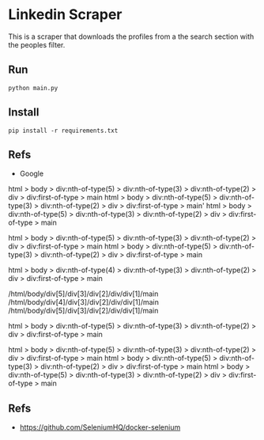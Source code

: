 # Linkedin Scraper

This is a scraper that downloads the profiles from a the search section with the peoples filter.

## Run

```
python main.py

```

## Install

```
pip install -r requirements.txt

```

## Refs

- Google

html > body > div:nth-of-type(5) > div:nth-of-type(3) > div:nth-of-type(2) > div > div:first-of-type > main
html > body > div:nth-of-type(5) > div:nth-of-type(3) > div:nth-of-type(2) > div > div:first-of-type > main'
html > body > div:nth-of-type(5) > div:nth-of-type(3) > div:nth-of-type(2) > div > div:first-of-type > main

html > body > div:nth-of-type(5) > div:nth-of-type(3) > div:nth-of-type(2) > div > div:first-of-type > main
html > body > div:nth-of-type(5) > div:nth-of-type(3) > div:nth-of-type(2) > div > div:first-of-type > main

html > body > div:nth-of-type(4) > div:nth-of-type(3) > div:nth-of-type(2) > div > div:first-of-type > main

/html/body/div[5]/div[3]/div[2]/div/div[1]/main
/html/body/div[4]/div[3]/div[2]/div/div[1]/main
/html/body/div[5]/div[3]/div[2]/div/div[1]/main

html > body > div:nth-of-type(5) > div:nth-of-type(3) > div:nth-of-type(2) > div > div:first-of-type > main

html > body > div:nth-of-type(5) > div:nth-of-type(3) > div:nth-of-type(2) > div > div:first-of-type > main
html > body > div:nth-of-type(5) > div:nth-of-type(3) > div:nth-of-type(2) > div > div:first-of-type > main
html > body > div:nth-of-type(5) > div:nth-of-type(3) > div:nth-of-type(2) > div > div:first-of-type > main

## Refs

- https://github.com/SeleniumHQ/docker-selenium
